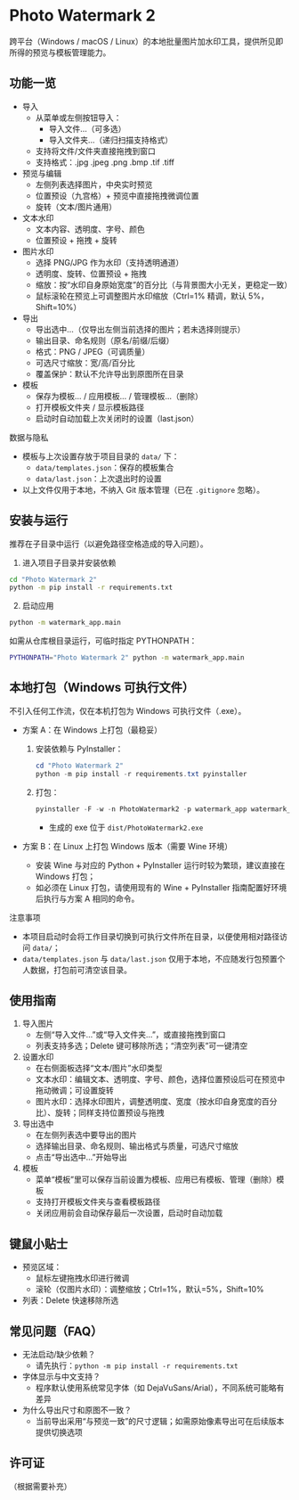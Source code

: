 # Photo Watermark 2

跨平台（Windows / macOS / Linux）的本地批量图片加水印工具，提供所见即所得的预览与模板管理能力。

## 功能一览
- 导入
  - 从菜单或左侧按钮导入：
    - 导入文件…（可多选）
    - 导入文件夹…（递归扫描支持格式）
  - 支持将文件/文件夹直接拖拽到窗口
  - 支持格式：.jpg .jpeg .png .bmp .tif .tiff
- 预览与编辑
  - 左侧列表选择图片，中央实时预览
  - 位置预设（九宫格）+ 预览中直接拖拽微调位置
  - 旋转（文本/图片通用）
- 文本水印
  - 文本内容、透明度、字号、颜色
  - 位置预设 + 拖拽 + 旋转
- 图片水印
  - 选择 PNG/JPG 作为水印（支持透明通道）
  - 透明度、旋转、位置预设 + 拖拽
  - 缩放：按“水印自身原始宽度”的百分比（与背景图大小无关，更稳定一致）
  - 鼠标滚轮在预览上可调整图片水印缩放（Ctrl=1% 精调，默认 5%，Shift=10%）
- 导出
  - 导出选中…（仅导出左侧当前选择的图片；若未选择则提示）
  - 输出目录、命名规则（原名/前缀/后缀）
  - 格式：PNG / JPEG（可调质量）
  - 可选尺寸缩放：宽/高/百分比
  - 覆盖保护：默认不允许导出到原图所在目录
- 模板
  - 保存为模板… / 应用模板… / 管理模板…（删除）
  - 打开模板文件夹 / 显示模板路径
  - 启动时自动加载上次关闭时的设置（last.json）

数据与隐私
- 模板与上次设置存放于项目目录的 `data/` 下：
  - `data/templates.json`：保存的模板集合
  - `data/last.json`：上次退出时的设置
- 以上文件仅用于本地，不纳入 Git 版本管理（已在 `.gitignore` 忽略）。

## 安装与运行
推荐在子目录中运行（以避免路径空格造成的导入问题）。

1) 进入项目子目录并安装依赖
```bash
cd "Photo Watermark 2"
python -m pip install -r requirements.txt
```

2) 启动应用
```bash
python -m watermark_app.main
```

如需从仓库根目录运行，可临时指定 PYTHONPATH：
```bash
PYTHONPATH="Photo Watermark 2" python -m watermark_app.main
```

## 本地打包（Windows 可执行文件）
不引入任何工作流，仅在本机打包为 Windows 可执行文件（.exe）。

- 方案 A：在 Windows 上打包（最稳妥）
  1) 安装依赖与 PyInstaller：
     ```powershell
     cd "Photo Watermark 2"
     python -m pip install -r requirements.txt pyinstaller
     ```
  2) 打包：
     ```powershell
     pyinstaller -F -w -n PhotoWatermark2 -p watermark_app watermark_app/main.py
     ```
     - 生成的 exe 位于 `dist/PhotoWatermark2.exe`

- 方案 B：在 Linux 上打包 Windows 版本（需要 Wine 环境）
  - 安装 Wine 与对应的 Python + PyInstaller 运行时较为繁琐，建议直接在 Windows 打包；
  - 如必须在 Linux 打包，请使用现有的 Wine + PyInstaller 指南配置好环境后执行与方案 A 相同的命令。

注意事项
- 本项目启动时会将工作目录切换到可执行文件所在目录，以便使用相对路径访问 `data/`；
- `data/templates.json` 与 `data/last.json` 仅用于本地，不应随发行包预置个人数据，打包前可清空该目录。

## 使用指南
1) 导入图片
   - 左侧“导入文件…”或“导入文件夹…”，或直接拖拽到窗口
   - 列表支持多选；Delete 键可移除所选；“清空列表”可一键清空
2) 设置水印
   - 在右侧面板选择“文本/图片”水印类型
   - 文本水印：编辑文本、透明度、字号、颜色，选择位置预设后可在预览中拖动微调；可设置旋转
   - 图片水印：选择水印图片，调整透明度、宽度（按水印自身宽度的百分比）、旋转；同样支持位置预设与拖拽
3) 导出选中
   - 在左侧列表选中要导出的图片
   - 选择输出目录、命名规则、输出格式与质量，可选尺寸缩放
   - 点击“导出选中…”开始导出
4) 模板
   - 菜单“模板”里可以保存当前设置为模板、应用已有模板、管理（删除）模板
   - 支持打开模板文件夹与查看模板路径
   - 关闭应用前会自动保存最后一次设置，启动时自动加载

## 键鼠小贴士
- 预览区域：
  - 鼠标左键拖拽水印进行微调
  - 滚轮（仅图片水印）：调整缩放；Ctrl=1%，默认=5%，Shift=10%
- 列表：Delete 快速移除所选

## 常见问题（FAQ）
- 无法启动/缺少依赖？
  - 请先执行：`python -m pip install -r requirements.txt`
- 字体显示与中文支持？
  - 程序默认使用系统常见字体（如 DejaVuSans/Arial），不同系统可能略有差异
- 为什么导出尺寸和原图不一致？
  - 当前导出采用“与预览一致”的尺寸逻辑；如需原始像素导出可在后续版本提供切换选项

## 许可证
（根据需要补充）
